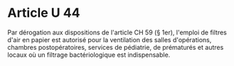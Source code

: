 # Article U 44

Par dérogation aux dispositions de l'article CH 59 (§ 1er), l'emploi de filtres d'air en papier est autorisé pour la ventilation des salles d'opérations, chambres postopératoires, services de pédiatrie, de prématurés et autres locaux où un filtrage bactériologique est indispensable.

